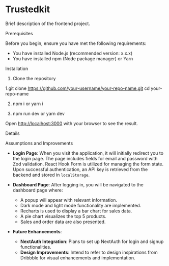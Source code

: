 

# Trustedkit

Brief description of the frontend project.

 Prerequisites

Before you begin, ensure you have met the following requirements:

- You have installed Node.js (recommended version: x.x.x)
- You have installed npm (Node package manager) or Yarn

 Installation

 1. Clone the repository


 1.git clone https://github.com/your-username/your-repo-name.git
 cd your-repo-name

 2. npm i or yarn i

 3. npm run dev or yarn dev


Open [http://localhost:3000](http://localhost:3000) with your browser to see the result.


 Details

 Assumptions and Improvements

- **Login Page**: When you visit the application, it will initially redirect you to the login page. The page includes fields for email and password with Zod validation. React Hook Form is utilized for managing the form state. Upon successful authentication, an API key is retrieved from the backend and stored in `localStorage`.

- **Dashboard Page**: After logging in, you will be navigated to the dashboard page where:
  - A popup will appear with relevant information.
  - Dark mode and light mode functionality are implemented.
  - Recharts is used to display a bar chart for sales data.
  - A pie chart visualizes the top 5 products.
  - Sales and order data are also presented.

- **Future Enhancements**:
  - **NextAuth Integration**: Plans to set up NextAuth for login and signup functionalities.
  - **Design Improvements**: Intend to refer to design inspirations from Dribbble for visual enhancements and implementation.


